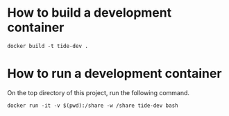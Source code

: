 How to build a development container
===

```
docker build -t tide-dev .
```

How to run a development container
===

On the top directory of this project, run the following command.
```
docker run -it -v $(pwd):/share -w /share tide-dev bash
```
